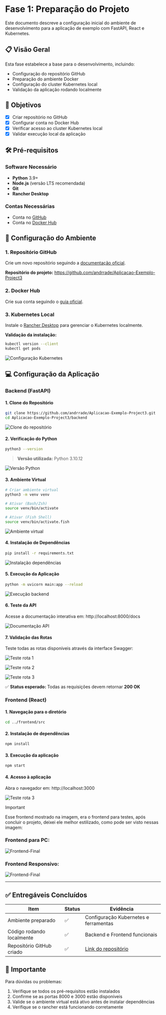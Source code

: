 # Fase 1: Preparação do Projeto

Este documento descreve a configuração inicial do ambiente de desenvolvimento para a aplicação de exemplo com FastAPI, React e Kubernetes.

## 📋 Visão Geral

Esta fase estabelece a base para o desenvolvimento, incluindo:
- Configuração do repositório GitHub
- Preparação do ambiente Docker
- Configuração do cluster Kubernetes local
- Validação da aplicação rodando localmente

## 🎯 Objetivos

- [x] Criar repositório no GitHub
- [x] Configurar conta no Docker Hub
- [x] Verificar acesso ao cluster Kubernetes local
- [x] Validar execução local da aplicação

## 🛠️ Pré-requisitos

### Software Necessário
- **Python** 3.9+ 
- **Node.js** (versão LTS recomendada)
- **Git**
- **Rancher Desktop**

### Contas Necessárias
- Conta no [GitHub](https://github.com)
- Conta no [Docker Hub](https://hub.docker.com)

## 🚀 Configuração do Ambiente

### 1. Repositório GitHub

Crie um novo repositório seguindo a [documentação oficial](https://docs.github.com/pt/repositories/creating-and-managing-repositories/creating-a-new-repository).

**Repositório do projeto:** https://github.com/andrrade/Aplicacao-Exemplo-Project3

### 2. Docker Hub

Crie sua conta seguindo o [guia oficial](https://docs.docker.com/accounts/create-account/).

### 3. Kubernetes Local

Instale o [Rancher Desktop](https://docs.rancherdesktop.io/getting-started/installation/) para gerenciar o Kubernetes localmente.

**Validação da instalação:**
```bash
kubectl version --client
kubectl get pods
```

![Configuração Kubernetes](../../assets/fase01/img01.png)

## 💻 Configuração da Aplicação

### Backend (FastAPI)

#### 1. Clone do Repositório
```bash
git clone https://github.com/andrrade/Aplicacao-Exemplo-Project3.git
cd Aplicacao-Exemplo-Project3/backend
```

![Clone do repositório](../../assets/fase01/img02.png)

#### 2. Verificação do Python
```bash
python3 --version
```

> **Versão utilizada:** Python 3.10.12

![Versão Python](../../assets/fase01/img03.png)

#### 3. Ambiente Virtual
```bash
# Criar ambiente virtual
python3 -m venv venv

# Ativar (Bash/Zsh)
source venv/bin/activate

# Ativar (Fish Shell)
source venv/bin/activate.fish
```

![Ambiente virtual](../../assets/fase01/img04.png)

#### 4. Instalação de Dependências
```bash
pip install -r requirements.txt
```

![Instalação dependências](../../assets/fase01/img05.png)

#### 5. Execução da Aplicação
```bash
python -m uvicorn main:app --reload
```

![Execução backend](../../assets/fase01/img06.png)

#### 6. Teste da API
Acesse a documentação interativa em: http://localhost:8000/docs

![Documentação API](../../assets/fase01/img07.png)

#### 7. Validação das Rotas

Teste todas as rotas disponíveis através da interface Swagger:

![Teste rota 1](../../assets/fase01/img08.png)

![Teste rota 2](../../assets/fase01/img10.png)

![Teste rota 3](../../assets/fase01/img11.png)

✅ **Status esperado:** Todas as requisições devem retornar **200 OK**

### Frontend (React)

#### 1. Navegação para o diretório
```bash
cd ../frontend/src
```

#### 2. Instalação de dependências
```bash
npm install
```

#### 3. Execução da aplicação
```bash
npm start
```

#### 4. Acesso à aplicação

Abra o navegador em: http://localhost:3000

![Teste rota 3](../../assets/fase01/img12.png)

> [!IMPORTANT]
> Esse frontend mostrado na imagem, era o frontend para testes, após concluir o projeto, deixei ele melhor estilizado, como pode ser visto nessas imagem:

### Frontend para PC:

![Frontend-Final](../../assets/frontend-final.png)

### Frontend Responsivo:

![Frontend-Final](../../assets/frontend-responsivo.png)

---

## ✅ Entregáveis Concluídos

| Item | Status | Evidência |
|------|--------|-----------|
| Ambiente preparado | ✅ | Configuração Kubernetes e ferramentas |
| Código rodando localmente | ✅ | Backend e Frontend funcionais |
| Repositório GitHub criado | ✅ | [Link do repositório](https://github.com/andrrade/Aplicacao-Exemplo-Project3) |

## 📌 Importante

Para dúvidas ou problemas:
1. Verifique se todos os pré-requisitos estão instalados
2. Confirme se as portas 8000 e 3000 estão disponíveis
3. Valide se o ambiente virtual está ativo antes de instalar dependências
4. Verifique se o rancher está funcionando corretamente
